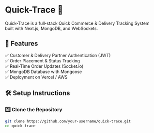 # Quick-Trace 🚀

Quick-Trace is a full-stack Quick Commerce & Delivery Tracking System built with Next.js, MongoDB, and WebSockets.

## 📌 Features

✅ Customer & Delivery Partner Authentication (JWT)  
✅ Order Placement & Status Tracking  
✅ Real-Time Order Updates (Socket.io)  
✅ MongoDB Database with Mongoose  
✅ Deployment on Vercel / AWS

## 🛠️ Setup Instructions

### 1️⃣ Clone the Repository

```bash
git clone https://github.com/your-username/quick-trace.git
cd quick-trace
```

